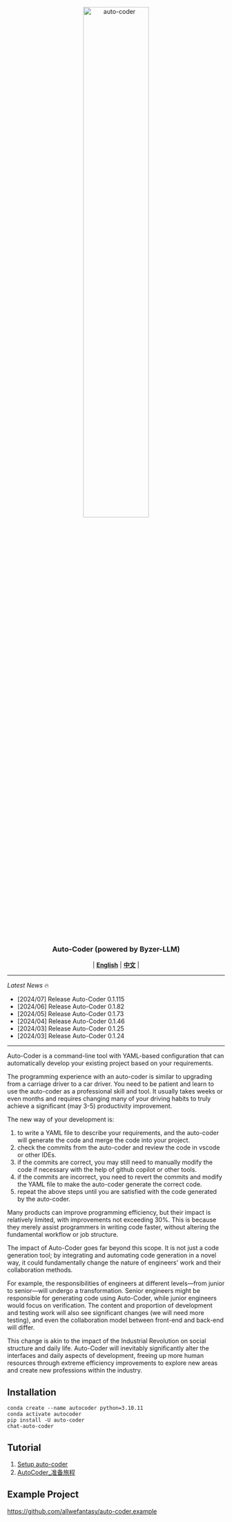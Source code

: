<p align="center">
  <picture>    
    <img alt="auto-coder" src="./logo/auto-coder.jpeg" width=55%>
  </picture>
</p>

<h3 align="center">
Auto-Coder (powered by Byzer-LLM)
</h3>

<p align="center">
| <a href="./docs/en"><b>English</b></a> | <a href="./docs/zh"><b>中文</b></a> |

</p>

---

*Latest News* 🔥
- [2024/07] Release Auto-Coder 0.1.115
- [2024/06] Release Auto-Coder 0.1.82
- [2024/05] Release Auto-Coder 0.1.73
- [2024/04] Release Auto-Coder 0.1.46
- [2024/03] Release Auto-Coder 0.1.25
- [2024/03] Release Auto-Coder 0.1.24

---

Auto-Coder is a command-line tool with YAML-based configuration that can automatically develop your existing project based on your requirements. 

The programming experience with an auto-coder is similar to upgrading from a carriage driver to a car driver. You need to be patient and learn to use the auto-coder as a professional skill and tool. It usually takes weeks or even months and requires changing many of your driving habits to truly achieve a significant (may 3-5) productivity improvement.

The new way of your development is: 

1. to write a YAML file to describe your requirements, and the auto-coder will generate the code 
and merge the code into your project.
2. check the commits from the auto-coder and review the code in vscode or other IDEs.
3. if the commits are correct, you may still need to manually modify the code if necessary with the help of github copilot or other tools.
4. if the commits are incorrect, you need to revert the commits and modify the YAML file to make the auto-coder generate the correct code.
5. repeat the above steps until you are satisfied with the code generated by the auto-coder.

Many products can improve programming efficiency, but their impact is relatively limited, with improvements not exceeding 30%. This is because they merely assist programmers in writing code faster, without altering the fundamental workflow or job structure.

The impact of Auto-Coder goes far beyond this scope. It is not just a code generation tool; by integrating and automating code generation in a novel way, it could fundamentally change the nature of engineers' work and their collaboration methods. 

For example, the responsibilities of engineers at different levels—from junior to senior—will undergo a transformation. Senior engineers might be responsible for generating code using Auto-Coder, while junior engineers would focus on verification. The content and proportion of development and testing work will also see significant changes (we will need more testing), and even the collaboration model between front-end and back-end will differ.

This change is akin to the impact of the Industrial Revolution on social structure and daily life. Auto-Coder will inevitably significantly alter the interfaces and daily aspects of development, freeing up more human resources through extreme efficiency improvements to explore new areas and create new professions within the industry.


## Installation

```shell
conda create --name autocoder python=3.10.11
conda activate autocoder
pip install -U auto-coder
chat-auto-coder
```

## Tutorial

1. [Setup auto-coder](./docs/en/000-AutoCoder_Prepare_Journey.md)
2. [AutoCoder_准备旅程](./docs/zh/000-AutoCoder_准备旅程.md)


## Example Project

https://github.com/allwefantasy/auto-coder.example

